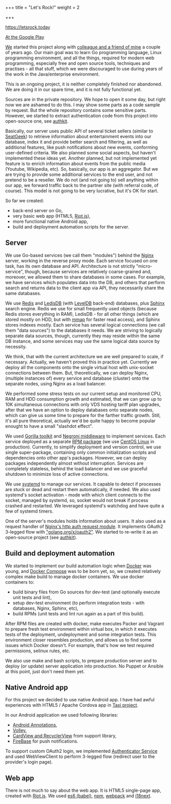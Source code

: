 +++
title = "Let's Rock!"
weight = 2

+++

<https://letsrock.today>

[At the Google Play](https://play.google.com/store/apps/details?id=today.letsrock.client)

[We](https://github.com/letsrock-today) started this project along with
[colleague and a friend of mine](https://ru.linkedin.com/in/ustinovandrey) a
couple of years ago.  Our main goal was to learn Go programming language, Linux
programming environment, and all the things, required for modern web
programming, especially free and open source tools, techniques and practises -
all that stuff, which we were discouraged to use during years of the work in
the Java/enterprise environment.

This is an ongoing project, it is neither completely finished nor abandoned.
We are doing it in our spare time, and it is not fully functional yet.

Sources are in the private repository. We hope to open it some day, but right
now we are ashamed to do this. I may show some parts as a code sample by request.
But the whole repository contains some sensitive parts. However, we started to
extract authentication code from this project into open-source one, see
[authkit](../authkit).

Basically, our server uses public API of several ticket sellers (similar to
[SeatGeek](https://seatgeek.com/)) to retrieve information about entertainment
events into our database, index it and provide better search and filtering, as
well as additional features, like push notifications about new events,
conforming user-defined criteria. We also planned some social aspects, but
haven't implemented these ideas yet. Another planned, but not implemented yet
feature is to enrich information about events from the public media (Youtube,
Wikipedia, etc). So, basically, our app is an aggregator. But we are trying to
provide some additional services to the end user, and not pretend to be a
reseller. We do not (and not going to) sell anything within our app, we forward
traffic back to the partner site (with referral code, of course). This model is
not going to be very lucrative, but it's OK for start.

So far we created:

- back-end server on Go,
- very basic web app (HTML5, [Riot.js](riotjs.com/)),
- more functional native Android app,
- build and deployment automation scripts for the server.

## Server

We use Go-based services (we call them "modules") behind the
[Nginx](https://nginx.org/en/) server, working in the reverse proxy mode. Each
service focused on one task, has its own database and API.  Architecture is
not strictly "micro-service", though, because services are relatively
coarse-grained and, moreover, we allowed them to share databases in some cases.
For example, we have services which populates data into the DB, and others that
perform search and returns data to the client app via API, they necessarily
share the same databases.

We use [Redis](https://redis.io/) and [LedisDB](http://ledisdb.com/) (with
[LevelDB](http://leveldb.org/) back-end) databases, plus
[Sphinx](http://sphinxsearch.com/) search engine.  Redis we use for small
frequently used objects (because Redis stores everything in RAM), LedisDB - for
all other things (which are stored mostly on HDD, but with
[mmap](https://en.wikipedia.org/wiki/Memory-mapped_file) for faster read
access), and Sphinx stores indexes mostly. Each service has several logical
connections (we call them "data sources") to the databases it needs. We are
striving to logically separate data sources, though, currently they may reside
within the same DB instance, and some services may use the same logical data
source by necessity.

We think, that with the current architecture we are well prepared to scale, if
necessary. Actually, we haven't proved this in practice yet. Currently we deploy
all the components onto the single virtual host with unix-socket connections
between them. But, theoretically, we can deploy Nginx, (multiple instances of)
every service and database (cluster) onto the separate nodes, using Nginx as a
load balancer.

We performed some stress tests on our current setup and monitored CPU, RAM and
HDD consumption growth and estimated, that we can grow up to 10K simultaneous
connections with only VDS hosting tariff plan upgrades, after that we have an
option to deploy databases onto separate nodes, which can give us some time to
prepare for the farther traffic growth. Still, it's all pure theoretical,
actually we'd be quite happy to become popular enought to have a small
"slashdot effect".

We used [Gorilla toolkit](www.gorillatoolkit.org/) and [Negroni
middleware](https://github.com/urfave/negroni) to implement services.  Each
service deployed as a separate [RPM package](http://rpm.org/) (we use [CentOS
Linux](https://www.centos.org/) in production).  Currently, to simplify
deployment and version control, we use single super-package, containing only
common initialization scripts and dependencies onto other app's packages.
However, we can deploy packages independently almost without interruption.
Services are completely stateless, behind the load balancer and we use graceful
shutdown to minimize loss of active connections.

We use [systemd](https://www.freedesktop.org/wiki/Software/systemd/) to manage
our services. It capable to detect if processes are stuck or dead and restart
them automatically, if needed. We also used systemd's socket activation - mode
with which client connects to the socket, managed by systemd, so, socket would not
break if process crashed and restarted. We leveraged systemd's watchdog and
have quite a few of systemd timers.

One of the server's modules holds information about users. It also used as
a request handler of [Nginx's http auth request
module](http://nginx.org/en/docs/http/ngx_http_auth_request_module.html).  It
implements OAuth2 3-legged flow with
["golang.org/x/oauth2"](https://godoc.org/golang.org/x/oauth2).  We started to
re-write it as an open-source project (see [authkit](../authkit)).

## Build and deployment automation

We started to implement our build automation logic when
[Docker](https://www.docker.com/) was young, and [Docker
Compose](https://docs.docker.com/compose/) was to be born yet, so, we created
relatively complex make build to manage docker containers. We use docker
containers to:

- build binary files from Go sources for dev-test (and optionally execute unit
  tests and lint),
- setup dev-test environment (to perform integration tests - with databases,
  Nginx, Sphinx, etc),
- build RPMs (unit tests and lint run again as a part of this build).

After RPM files are created with docker, make executes Packer and Vagrant to
prepare fresh test environment within virtual box, in which it executes tests
of the deployment, undeployment and some integration tests. This environment
closer resembles production, and allows us to find some issues which Docker
doesn't. For example, that's how we test required permissions, selinux rules,
etc.

We also use make and bash scripts, to prepare production server and to deploy
(or update) server application into production. No Puppet or Ansible at this
point, just don't need them yet.

## Native Android app

For this project we decided to use native Android app. I have had awful
experiences with HTML5 / Apache Cordova app in [Taxi project](../taxi).

In our Android application we used following libraries:

- [Android Annotations](http://androidannotations.org/),
- [Volley](https://developer.android.com/training/volley/index.html),
- [CardView and
  RecyclerView](https://developer.android.com/training/material/lists-cards.html)
  from support library,
- [FireBase](https://firebase.google.com/) for push notifications.

To support custom OAuth2 login, we implemented [Authenticator
Service](https://developer.android.com/training/id-auth/custom_auth.html) and
used WebViewClient to perform 3-legged flow (redirect user to the provider's
login page).

## Web app

There is not much to say about the web app. It is HTML5 single-page app, created
with [Riot.js](WebViewClient). We used [es6
(babel)](https://babeljs.io/docs/learn-es2015/), [npm](https://www.npmjs.com/),
[webpack](https://webpack.github.io/) and [i18next](i18next.com/).

